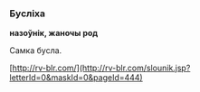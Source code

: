 ### Бусліха
**назоўнік, жаночы род**

Самка бусла.

<a rel="author">[http://rv-blr.com/](http://rv-blr.com/slounik.jsp?letterId=0&maskId=0&pageId=444)</a>

